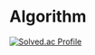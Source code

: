 # Algorithm
[![Solved.ac Profile](http://mazassumnida.wtf/api/v2/generate_badge?boj=0207kbk)](https://solved.ac/0207kbk/)
